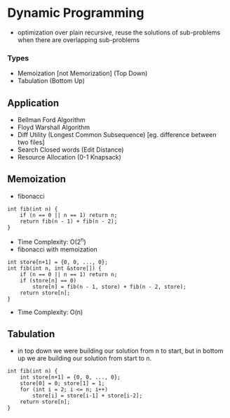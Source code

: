 # Dynamic Programming

- optimization over plain recursive, reuse the solutions of sub-problems when there are overlapping sub-problems

### Types
- Memoization [not Memorization] (Top Down)
- Tabulation (Bottom Up)
## Application
- Bellman Ford Algorithm
- Floyd Warshall Algorithm
- Diff Utility (Longest Common Subsequence) [eg. difference between two files]
- Search Closed words (Edit Distance)
- Resource Allocation (0-1 Knapsack)

## Memoization
- fibonacci
```
int fib(int n) {
    if (n == 0 || n == 1) return n;
    return fib(n - 1) + fib(n - 2);
}
```
- Time Complexity: O(2<sup>n</sup>)
- fibonacci with memoization 
```
int store[n+1] = {0, 0, ..., 0};
int fib(int n, int &store[]) {
    if (n == 0 || n == 1) return n;
    if (store[n] == 0) 
        store[n] = fib(n - 1, store) + fib(n - 2, store);
    return store[n];
}
```
- Time Complexity: O(n)
  
## Tabulation
- in top down we were building our solution from n to start, but in bottom up we are building our solution from start to n.
```
int fib(int n) {
    int store[n+1] = {0, 0, ..., 0};
    store[0] = 0; store[1] = 1;
    for (int i = 2; i <= n; i++)
        store[i] = store[i-1] + store[i-2];
    return store[n];
}
```
